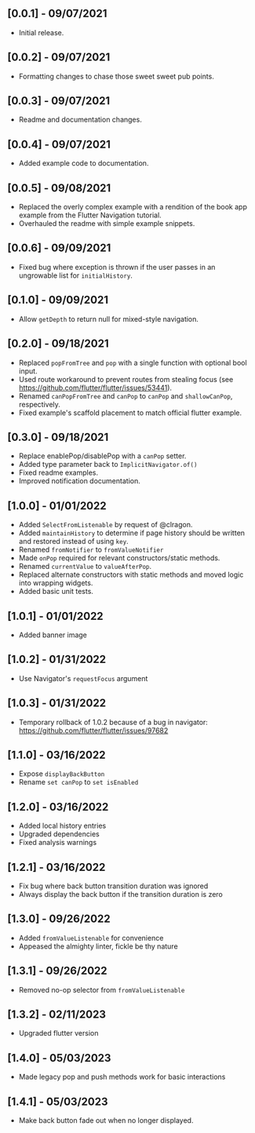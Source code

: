 ## [0.0.1] - 09/07/2021

* Initial release.

## [0.0.2] - 09/07/2021

* Formatting changes to chase those sweet sweet pub points.

## [0.0.3] - 09/07/2021

* Readme and documentation changes.

## [0.0.4] - 09/07/2021

* Added example code to documentation.

## [0.0.5] - 09/08/2021

* Replaced the overly complex example with a rendition of the book app example from the Flutter Navigation tutorial.
* Overhauled the readme with simple example snippets.

## [0.0.6] - 09/09/2021

* Fixed bug where exception is thrown if the user passes in an ungrowable list for `initialHistory`.

## [0.1.0] - 09/09/2021

* Allow `getDepth` to return null for mixed-style navigation.

## [0.2.0] - 09/18/2021

* Replaced `popFromTree` and `pop` with a single function with optional bool input.
* Used route workaround to prevent routes from stealing focus (see https://github.com/flutter/flutter/issues/53441).
* Renamed `canPopFromTree` and `canPop` to `canPop` and `shallowCanPop`, respectively.
* Fixed example's scaffold placement to match official flutter example.


## [0.3.0] - 09/18/2021

* Replace enablePop/disablePop with a `canPop` setter.
* Added type parameter back to `ImplicitNavigator.of()`
* Fixed readme examples.
* Improved notification documentation.


## [1.0.0] - 01/01/2022

* Added `SelectFromListenable` by request of @clragon.
* Added `maintainHistory` to determine if page history should be written and restored instead of using `key`.
* Renamed `fromNotifier` to `fromValueNotifier`
* Made `onPop` required for relevant constructors/static methods.
* Renamed `currentValue` to `valueAfterPop`.
* Replaced alternate constructors with static methods and moved logic into wrapping widgets.
* Added basic unit tests.

## [1.0.1] - 01/01/2022

* Added banner image

## [1.0.2] - 01/31/2022

* Use Navigator's `requestFocus` argument

## [1.0.3] - 01/31/2022

* Temporary rollback of 1.0.2 because of a bug in navigator: https://github.com/flutter/flutter/issues/97682

## [1.1.0] - 03/16/2022

* Expose `displayBackButton`
* Rename `set canPop` to `set isEnabled`

## [1.2.0] - 03/16/2022

* Added local history entries
* Upgraded dependencies
* Fixed analysis warnings

## [1.2.1] - 03/16/2022

* Fix bug where back button transition duration was ignored
* Always display the back button if the transition duration is zero

## [1.3.0] - 09/26/2022

* Added `fromValueListenable` for convenience
* Appeased the almighty linter, fickle be thy nature


## [1.3.1] - 09/26/2022

* Removed no-op selector from `fromValueListenable`

## [1.3.2] - 02/11/2023

* Upgraded flutter version

## [1.4.0] - 05/03/2023

* Made legacy pop and push methods work for basic interactions

## [1.4.1] - 05/03/2023

* Make back button fade out when no longer displayed.

